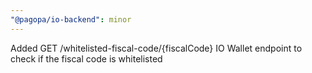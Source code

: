```yaml
---
"@pagopa/io-backend": minor
---
```


Added GET /whitelisted-fiscal-code/{fiscalCode} IO Wallet endpoint to check if the fiscal code is whitelisted
